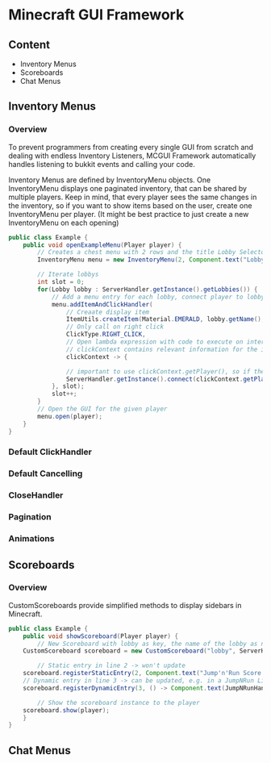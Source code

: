 # Minecraft GUI Framework

## Content

- Inventory Menus
- Scoreboards
- Chat Menus

## Inventory Menus

### Overview

To prevent programmers from creating every single GUI from scratch and dealing with endless Inventory Listeners, MCGUI Framework
automatically handles listening to bukkit events and calling your code.

Inventory Menus are defined by InventoryMenu objects. One InventoryMenu displays one paginated inventory, that can be shared by multiple players.
Keep in mind, that every player sees the same changes in the inventory, so if you want to show items based on the user, create one InventoryMenu per player.
(It might be best practice to just create a new InventoryMenu on each opening)

```Java
public class Example {
    public void openExampleMenu(Player player) {
        // Creates a chest menu with 2 rows and the title Lobby Selector
        InventoryMenu menu = new InventoryMenu(2, Component.text("Lobby Selector");

        // Iterate lobbys
        int slot = 0;
        for(Lobby lobby : ServerHandler.getInstance().getLobbies()) {
            // Add a menu entry for each lobby, connect player to lobby when clicked
            menu.addItemAndClickHandler(
                // Creaate display item
                ItemUtils.createItem(Material.EMERALD, lobby.getName(), lobby.getOnlineCount(),
                // Only call on right click
                ClickType.RIGHT_CLICK,
                // Open lambda expression with code to execute on interaction.
                // clickContext contains relevant information for the item interaction
                clickContext -> {

                // important to use clickContext.getPlayer(), so if the inventory is shared by multiple players, the clicking player will be teleported
                ServerHandler.getInstance().connect(clickContext.getPlayer(), lobby);
            }, slot);
            slot++;
        }
        // Open the GUI for the given player
        menu.open(player);
    }
}
```

### Default ClickHandler

### Default Cancelling

### CloseHandler

### Pagination

### Animations

## Scoreboards

### Overview

CustomScoreboards provide simplified methods to display sidebars in Minecraft.
```Java
public class Example {
    public void showScoreboard(Player player) {
        // New Scoreboard with lobby as key, the name of the lobby as name and 5 lines. Store this instance to toggle and update the scoreboard lateron.
	CustomScoreboard scoreboard = new CustomScoreboard("lobby", ServerHandler.getInstance().getCurrentServer().getDisplayName(), 5);

        // Static entry in line 2 -> won't update
	scoreboard.registerStaticEntry(2, Component.text("Jump'n'Run Score:"));
	// Dynamic entry in line 3 -> can be updated, e.g. in a JumpNRun Listener to refresh the high score
	scoreboard.registerDynamicEntry(3, () -> Component.text(JumpNRunHandler.getInstance().getFormattedHighScore(player)));

        // Show the scoreboard instance to the player
	scoreboard.show(player);
    }
}
```

## Chat Menus
